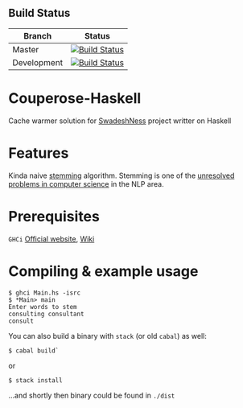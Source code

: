 Build Status
------------

Branch | Status
| ------------- |:-------------:|
Master      | [![Build Status](https://circleci.com/gh/aeternas/Couperose-Haskell/tree/master.svg?style=svg)](https://circleci.com/gh/aeternas/Couperose-Haskell/tree/master)
Development | [![Build Status](https://circleci.com/gh/aeternas/Couperose-Haskell/tree/development.svg?style=svg)](https://circleci.com/gh/aeternas/Couperose-Haskell/tree/development)

# Couperose-Haskell
Cache warmer solution for [SwadeshNess](https://github.com/aeternas/SwadeshNess) project writter on Haskell

# Features
Kinda naive [stemming](https://en.wikipedia.org/wiki/Stemming?oldformat=true) algorithm. Stemming is one of the [unresolved problems in computer science](https://en.wikipedia.org/wiki/List_of_unsolved_problems_in_computer_science?oldformat=true#Natural_Language_Processing_algorithms) in the NLP area.

# Prerequisites
`GHCi` [Official website](https://www.haskell.org/ghc/), [Wiki](https://en.wikipedia.org/wiki/Glasgow_Haskell_Compiler?oldformat=true)

# Compiling & example usage
```
$ ghci Main.hs -isrc
$ *Main> main
Enter words to stem
consulting consultant
consult
```

You can also build a binary with `stack` (or old `cabal`) as well:

```
$ cabal build`
```
or
```
$ stack install
```
…and shortly then binary could be found in `./dist`
